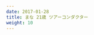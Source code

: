 ```yaml
---
date: 2017-01-28
title: まな 21歳 ツアーコンダクター
weight: 10
---
```



<script type="text/javascript" charset="utf-8" src="http://www.mgstage.com/js/mgs_sample_movie.js?p=200GANA-1457&r=1&m=5&c=H4DXKUIBIQ7YOYNKBIPRBPQ2D3"></script>


